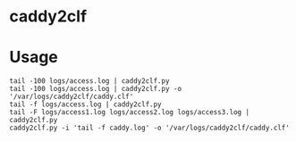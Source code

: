 caddy2clf
=========

Usage
=====

    tail -100 logs/access.log | caddy2clf.py
    tail -100 logs/access.log | caddy2clf.py -o '/var/logs/caddy2clf/caddy.clf'
    tail -f logs/access.log | caddy2clf.py
    tail -F logs/access1.log logs/access2.log logs/access3.log | caddy2clf.py
    caddy2clf.py -i 'tail -f caddy.log' -o '/var/logs/caddy2clf/caddy.clf'

